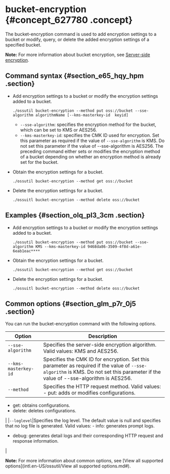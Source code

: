 # bucket-encryption {#concept_627780 .concept}

The bucket-encryption command is used to add encryption settings to a bucket or modify, query, or delete the added encryption settings of a specified bucket.

**Note:** For more information about bucket encryption, see [Server-side encryption](https://www.alibabacloud.com/help/doc-detail/119320.html).

## Command syntax {#section_e65_hqy_hpm .section}

-   Add encryption settings to a bucket or modify the encryption settings added to a bucket.

    ``` {#codeblock_1yn_lfz_g1u}
    ./ossutil bucket-encryption --method put oss://bucket --sse-algorithm algorithmName [--kms-masterkey-id  keyid]
    ```

    -   `--sse-algorithm`: specifies the encryption method for the bucket, which can be set to KMS or AES256.
    -   `--kms-masterkey-id`: specifies the CMK ID used for encryption. Set this parameter as required if the value of `--sse-algorithm` is KMS. Do not set this parameter if the value of --sse-algorithm is AES256.
    The preceding command either sets or modifies the encryption method of a bucket depending on whether an encryption method is already set for the bucket.

-   Obtain the encryption settings for a bucket.

    ``` {#codeblock_oms_yix_l2h}
    ./ossutil bucket-encryption --method get oss://bucket
    ```

-   Delete the encryption settings for a bucket.

    ``` {#codeblock_f0j_qnt_x22}
    ./ossuitl bucket-encryption --method delete oss://bucket
    ```


## Examples {#section_olq_pl3_3cm .section}

-   Add encryption settings to a bucket or modify the encryption settings added to a bucket.

    ``` {#codeblock_nh9_qn9_a3c}
    ./ossutil bucket-encryption --method put oss://bucket --sse-algorithm KMS --kms-masterkey-id 9468da86-3509-4f8d-a61e-6eab1eac****
    ```

-   Obtain the encryption settings for a bucket.

    ``` {#codeblock_mz7_shl_bpd}
    ./ossutil bucket-encryption --method get oss://bucket
    ```

-   Delete the encryption settings for a bucket.

    ``` {#codeblock_5l8_ux8_mtn}
    ./ossuitl bucket-encryption --method delete oss://bucket
    ```


## Common options {#section_glm_p7r_0j5 .section}

You can run the bucket-encryption command with the following options.

|Option|Description|
|------|-----------|
|`--sse-algorithm`|Specifies the server-side encryption algorithm. Valid values: KMS and AES256.|
|`--kms-masterkey-id`|Specifies the CMK ID for encryption. Set this parameter as required if the value of `--sse-algorithm` is KMS. Do not set this parameter if the value of --sse-algorithm is AES256.|
|`--method`|Specifies the HTTP request method. Valid values: -   put: adds or modifies configurations.
-   get: obtains configurations.
-   delete: deletes configurations.

 |
|`--loglevel`|Specifies the log level. The default value is null and specifies that no log file is generated. Valid values: -   info: generates prompt logs.
-   debug: generates detail logs and their corresponding HTTP request and response information.

 |

**Note:** For more information about common options, see [View all supported options](intl.en-US/ossutil/View all supported options.md#).

